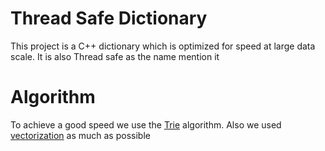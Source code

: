 # Thread Safe Dictionary

This project is a C++ dictionary which is optimized for speed at large data scale. It is also Thread safe as the name mention it

# Algorithm

To achieve a good speed we use the [Trie](https://en.wikipedia.org/wiki/Trie) algorithm. Also we used [vectorization](https://en.wikipedia.org/wiki/Automatic_vectorization) as much as possible